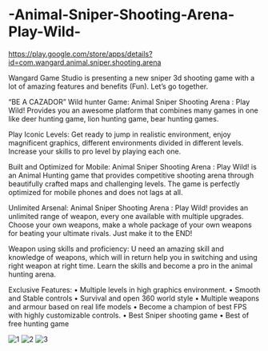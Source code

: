 # -Animal-Sniper-Shooting-Arena-Play-Wild-


https://play.google.com/store/apps/details?id=com.wangard.animal.sniper.shooting.arena

Wangard Game Studio is presenting a new sniper 3d shooting game with a lot of amazing features and benefits (Fun). Let’s go together.

“BE A CAZADOR”
Wild hunter Game:
Animal Sniper Shooting Arena : Play Wild! Provides you an awesome platform that combines many games in one like deer hunting game, lion hunting game, bear hunting games.

Play Iconic Levels:
Get ready to jump in realistic environment, enjoy magnificent graphics, different environments divided in different levels. Increase your skills to pro level by playing each one.

Built and Optimized for Mobile:
Animal Sniper Shooting Arena : Play Wild! is an Animal Hunting game that provides competitive shooting arena through beautifully crafted maps and challenging levels. 
The game is perfectly optimized for mobile phones and does not lags at all.

Unlimited Arsenal:
Animal Sniper Shooting Arena : Play Wild! provides an unlimited range of weapon, every one available with multiple upgrades. Choose your own weapons, make a whole package of your own weapons for beating your ultimate rivals. Just make it to the END!

Weapon using skills and proficiency:
U need an amazing skill and knowledge of weapons, which will in return help you in switching and using right weapon at right time. Learn the skills and become a pro in the animal hunting arena.

Exclusive Features:
• Multiple levels in high graphics environment.
• Smooth and Stable controls
• Survival and open 360 world style
• Multiple weapons and armour based on real life models
• Become a champion of best FPS with highly customizable controls.
• Best Sniper shooting game
• Best of free hunting game

![1](https://user-images.githubusercontent.com/92082198/138646807-ff2b1037-a94c-4bd1-9236-cc8a100e5a3d.jpg)
![2](https://user-images.githubusercontent.com/92082198/138646812-c8f1c182-6f36-42c7-b6c6-5b68f8dfae16.jpg)
![3](https://user-images.githubusercontent.com/92082198/138646817-4fe99ffe-c035-4236-abbc-aec0209fd56d.jpg)


